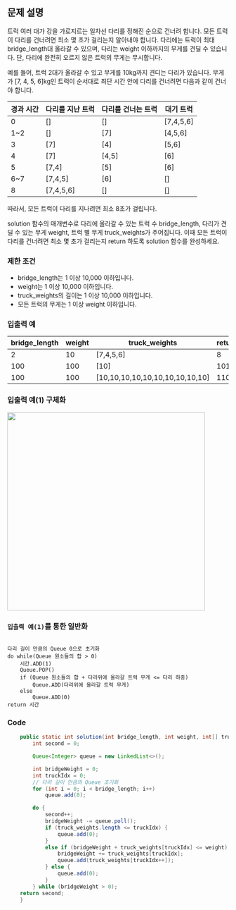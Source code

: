 ## 문제 설명
<p>
트럭 여러 대가 강을 가로지르는 일차선 다리를 정해진 순으로 건너려 합니다. 
  모든 트럭이 다리를 건너려면 최소 몇 초가 걸리는지 알아내야 합니다. 
  다리에는 트럭이 최대 bridge_length대 올라갈 수 있으며, 다리는 weight 이하까지의 무게를 견딜 수 있습니다.
  단, 다리에 완전히 오르지 않은 트럭의 무게는 무시합니다.
</p>

<p>
예를 들어, 트럭 2대가 올라갈 수 있고 무게를 10kg까지 견디는 다리가 있습니다. 
  무게가 [7, 4, 5, 6]kg인 트럭이 순서대로 최단 시간 안에 다리를 건너려면 다음과 같이 건너야 합니다.

  
|경과 시간|다리를 지난 트럭|다리를 건너는 트럭|대기 트럭|
|--|--|--|--|
|0|[]|[]|[7,4,5,6]|
|1~2|[]|[7]|[4,5,6]|
|3|[7]|[4]|[5,6]|
|4|[7]|[4,5]|[6]|
|5|[7,4]|[5]|[6]|
|6~7|[7,4,5]|[6]|[]|
|8|[7,4,5,6]|[]|[]|
따라서, 모든 트럭이 다리를 지나려면 최소 8초가 걸립니다.
</p>

<p>
solution 함수의 매개변수로 다리에 올라갈 수 있는 트럭 수 bridge_length, 다리가 견딜 수 있는 무게 weight, 트럭 별 무게 truck_weights가 주어집니다. 
  이때 모든 트럭이 다리를 건너려면 최소 몇 초가 걸리는지 return 하도록 solution 함수를 완성하세요.
</p>

### 제한 조건
 - bridge_length는 1 이상 10,000 이하입니다.
 - weight는 1 이상 10,000 이하입니다.
 - truck_weights의 길이는 1 이상 10,000 이하입니다.
 - 모든 트럭의 무게는 1 이상 weight 이하입니다.
 
### 입출력 예
|bridge_length|weight|truck_weights|return|
|--|--|--|--|
|2|10|[7,4,5,6]|8|
|100|100|[10]|101|
|100|100|[10,10,10,10,10,10,10,10,10,10]|110|

### 입출력 예(1) 구체화
<img src="https://user-images.githubusercontent.com/40654227/171202298-46ea213c-2d6b-493e-b391-3f28669f7780.png" width=450/>

### `입출력 예(1)`를 통한 일반화
```

다리 길이 만큼의 Queue 0으로 초기화
do while(Queue 원소들의 합 > 0)
    시간.ADD(1)
    Queue.POP()
    if (Queue 원소들의 합 + 다리위에 올라갈 트럭 무게 <= 다리 하중)
        Queue.ADD(다리위에 올라갈 트럭 무게)
    else
        Queue.ADD(0)
return 시간
```

### Code
``` java
	public static int solution(int bridge_length, int weight, int[] truck_weights) {
		int second = 0;

		Queue<Integer> queue = new LinkedList<>();

		int bridgeWeight = 0;
		int truckIdx = 0;
		// 다리 길이 만큼의 Queue 초기화
		for (int i = 0; i < bridge_length; i++)
			queue.add(0);

		do {
			second++;
			bridgeWeight -= queue.poll();
			if (truck_weights.length <= truckIdx) {
				queue.add(0);
			}
			else if (bridgeWeight + truck_weights[truckIdx] <= weight) {
				bridgeWeight += truck_weights[truckIdx];
				queue.add(truck_weights[truckIdx++]);
			} else {
				queue.add(0);
			}
		} while (bridgeWeight > 0);
	return second;
	}
```
